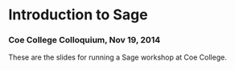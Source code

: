 # Introduction to Sage

### Coe College Colloquium, Nov 19, 2014

These are the slides for running a Sage workshop at Coe College.
